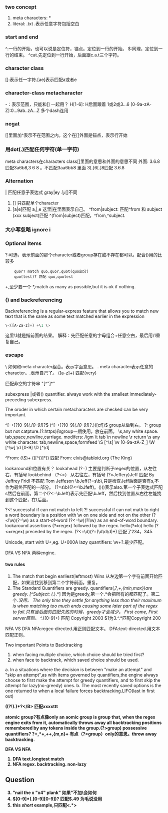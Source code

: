 ### two concept
1. meta characters: *
2. literal: .txt
.表示任意字符包括空白

### start and end
^:一行的开始，也可以说是定位符，锚点。定位到一行的开始。
$:同理，定位到一行的结束。
^cat.先定位到一行开始，后面跟c.a.t三个字符。



### character class
[]:表示任一字符.[ae]表示匹配a或者e

### character-class metacharacter
-：表示范围，只能和[] 一起用？
H[1-6]: H后面跟着 1或2或3...6
[0-9a-zA-Z]:0...9ab..zA...Z 多个dash连用

### negat
[]里面加^表示不在范围之内。这个在[]外面是锚点，表示行开始
[^u]:不是u. 
[u^z]
[uz^0-9]

### 用dot(.)匹配任何字符(单一字符)
meta characters在characters class[]里面的意思和外面的意思不同
外面: 3.6.8 匹配3a6b8,3 6	8  。不匹配3aa6bb8
里面 3[.]6[.]8匹配 3.6.8

### Alternation 
| 匹配任意子表达式
gray|ey 
与[]不同
1. [] 只匹配单个character
2. [a|e]匹配 a,|,e 这里|在里面表示自己。
^from|subject: 匹配^from 和 subject (xxx subject)匹配
^(from|subject)匹配，^from,^subject.

### 大小写忽略 ignore i


### Optional Items
?:可选，表示前面的那个character或者group存在或不存在都可以。配合()用的比较多
```
    quor? match quo,quor,quot(quo部分)
    quo(test)? 匹配 quo,quotest
```
+,至少要一个
*,match as many as possible,but it is ok if nothing.


### () and backreferencing
Backreferencing is a regular-express feature that allows you to match new
text that is the same as some text matched earlier in the expression
```js
\<([A-Za-z]+) +\1 \> 
```
这里\1就是指前面的结果。
解释：先匹配任意的字母组合+任意空白，最后用\1重复自己。

### escape
\ 如何和meta character组合。表示字面意思。
. meta character表示任意的character。\.表示自己了。
\([a-z]+\) 匹配(very) 

匹配非空的字符串
"[^"]*"

subexpress
|或者()
quantifier. always work with the smallest immediately-preceding subexpress.

The oroder in which certain metacharacters are checked can be very important.

^[-+]?[0-9]*(\.[0-9]*)?$
(^[-+]?[0-9]*(\.[0-9]*)?.)([cf])$ group从做到右。
?: group but not catpture.(?:https)和group一期使用，放在前面。
\s,any white space. tab,space,newline,carriage.
modifers: /igm
\t tab
\n newline
\r return
\s any white character. tab,newline,space,formfeed
\S [^\s]
\w [0-9a-zA-Z_]
\W [^\w]
\d [0-9]
\D [^\d]

^From: (\S)+ \(([^()]*)\)
匹配 From: elvis@tabloid.org (The King)

lookaround和位置有关？
lookahead (?=) 主要是判断子regex的位置，从左往右，有括号
lookbehind （?<=） 从右往左，有括号
(?=Jeffery)Jeff 匹配 By Jeffrey Fridl 不匹配 Tom Jeffeson
\bJeff(?=s\b),只是检查Jeff后面是否有s,不作为最终匹配的一部分。
(?=s\b)(?<=\bJfeff)。()()表示also.第一个子表达式匹配s然后在前面。第二个(?<=\bJeff)表示先匹配\bJeff，然后找到位置从右往左能找到这个匹配，在f后面。

?<! successful if can not match to left
?!  successful if can not math to right
 a word boundary is a position with \w on one side and not on the other
 (?<!\w)(?=\w) as a start-of-word
 (?<=\w)(?!\w) as an end-of-word boundary.
 lookaround assertions
 (?=regex) followed by the regex. hello(?=lo) hello
 (?<=regex) preceded by the regex.
(?<=\d)(?=(\d\d\d)+) 匹配了234，345.

Unicode, start with U+,eg. U+000A
lazy quantifiers: \w+?.最少匹配。

DFA VS NFA
两种engine.

#### two rules

1. The match that begin earliest(leftmost) Wins
从左边第一个字符前面开始匹配，如果没找到移到第二个字符前面。重复。
2. The Standard Quantifiers are greedy.
quantifiers(*,?,+,{min,max})are greedy.
[^Subject: (.*).*] 因为是greedy,第一个.*会把所有的都匹配了。第二个.*没用。
The only time they settle  for anything less than their maximum is when matching too much
ends causing some later part of the regex to fail.只有当后面的匹配失败的时候，greedy才会减少。
First come, First server原则。
^.*([0-9]+) 匹配 Copyright 2003 $1为3.^.*匹配Copyright 200

NFA VS DFA
NFA:regex-directed.用正则匹配文本。
DFA:text-directed.用文本匹配正则。

Two important Points to Backtracking
1. when facing multiple choice, which choice should be tried first?
2. when face to backtrack, which saved choice should be used.

a. In a situations where the decision is between "make an attempt" and "skip an attempt",as with items governed by quantifiers,the engine always choose to first make the attempt for greedy quantifiers, and to first skip the attempt
for lazy(no-greedy) ones.
b. The most recently saved options is the one returned to when a local failure forces backtracking.LIFO(last in first out)

<B>((?!<B>).)*?<\/B> 匹配<B>xxxx<B>ttt</B>

atomic group?有点像only
an aomic group is group that, when the regex engine exits from it, automatically throws away all backtracking
positions remembered by any tokens inside the group.(?>group)
possessive quantifiers?
?+,*+,++,{m,n}+ 有点（?>group）only的意思。throw away backtracking.

DFA VS NFA
1. DFA text.longtest match
2. NFA regex. backtracking. non-lazy



## Question
3. "nail the x \"x4\" plank" 如果"不加\会如何
4. \$[0-9]*(\.[0-9][0-9])? 匹配$.49 为毛说没用
5. this <I>short</I> example,只匹配<.*>





